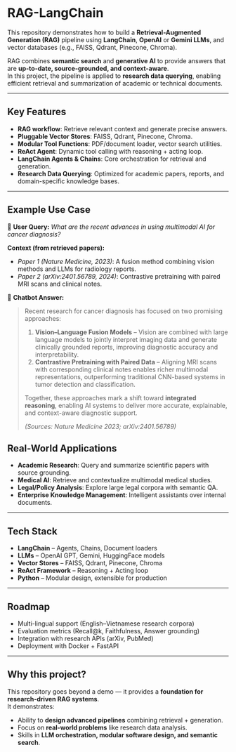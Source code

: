 # RAG-LangChain

This repository demonstrates how to build a **Retrieval-Augmented Generation (RAG)** pipeline using **LangChain**, **OpenAI** or **Gemini LLMs**, and vector databases (e.g., FAISS, Qdrant, Pinecone, Chroma).  

RAG combines **semantic search** and **generative AI** to provide answers that are **up-to-date, source-grounded, and context-aware**.  
In this project, the pipeline is applied to **research data querying**, enabling efficient retrieval and summarization of academic or technical documents.

---

## Key Features
- **RAG workflow**: Retrieve relevant context and generate precise answers.  
- **Pluggable Vector Stores**: FAISS, Qdrant, Pinecone, Chroma.  
- **Modular Tool Functions**: PDF/document loader, vector search utilities.  
- **ReAct Agent**: Dynamic tool calling with reasoning + acting loop.  
- **LangChain Agents & Chains**: Core orchestration for retrieval and generation.  
- **Research Data Querying**: Optimized for academic papers, reports, and domain-specific knowledge bases.  

---

## Example Use Case
👤 **User Query:**
*What are the recent advances in using multimodal AI for cancer diagnosis?*  

**Context (from retrieved papers):**  
- *Paper 1 (Nature Medicine, 2023)*: A fusion method combining vision methods and LLMs for radiology reports.  
- *Paper 2 (arXiv:2401.56789, 2024)*: Contrastive pretraining with paired MRI scans and clinical notes.  

🤖 **Chatbot Answer:**  
> Recent research for cancer diagnosis has focused on two promising approaches:  
> 1. **Vision–Language Fusion Models** – Vision are combined with large language models to jointly interpret imaging data and generate clinically grounded reports, improving diagnostic accuracy and interpretability.  
> 2. **Contrastive Pretraining with Paired Data** – Aligning MRI scans with corresponding clinical notes enables richer multimodal representations, outperforming traditional CNN-based systems in tumor detection and classification.  
>
> Together, these approaches mark a shift toward **integrated reasoning**, enabling AI systems to deliver more accurate, explainable, and context-aware diagnostic support.  
>
> *(Sources: Nature Medicine 2023; arXiv:2401.56789)*

## Real-World Applications
- **Academic Research**: Query and summarize scientific papers with source grounding.  
- **Medical AI**: Retrieve and contextualize multimodal medical studies.  
- **Legal/Policy Analysis**: Explore large legal corpora with semantic QA.  
- **Enterprise Knowledge Management**: Intelligent assistants over internal documents.  

---

## Tech Stack
- **LangChain** – Agents, Chains, Document loaders  
- **LLMs** – OpenAI GPT, Gemini, HuggingFace models  
- **Vector Stores** – FAISS, Qdrant, Pinecone, Chroma  
- **ReAct Framework** – Reasoning + Acting loop  
- **Python** – Modular design, extensible for production  

---

## Roadmap
- Multi-lingual support (English–Vietnamese research corpora)  
- Evaluation metrics (Recall@k, Faithfulness, Answer grounding)  
- Integration with research APIs (arXiv, PubMed)  
- Deployment with Docker + FastAPI  

---

## Why this project?
This repository goes beyond a demo — it provides a **foundation for research-driven RAG systems**.  
It demonstrates:  
- Ability to **design advanced pipelines** combining retrieval + generation.  
- Focus on **real-world problems** like research data analysis.  
- Skills in **LLM orchestration, modular software design, and semantic search**.